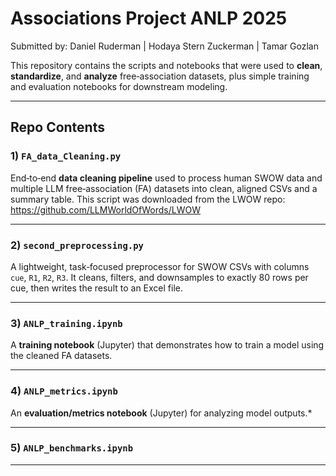 # Associations Project ANLP 2025

Submitted by: Daniel Ruderman | Hodaya Stern Zuckerman | Tamar Gozlan

This repository contains the scripts and notebooks that were used to **clean**, **standardize**, and **analyze** free‑association datasets, plus simple training and evaluation notebooks for downstream modeling.

---

## Repo Contents

### 1) `FA_data_Cleaning.py`
End‑to‑end **data cleaning pipeline** used to process human SWOW data and multiple LLM free‑association (FA) datasets into clean, aligned CSVs and a summary table.
This script was downloaded from the LWOW repo: https://github.com/LLMWorldOfWords/LWOW

---

### 2) `second_preprocessing.py`
A lightweight, task‑focused preprocessor for SWOW CSVs with columns `cue`, `R1`, `R2`, `R3`. It cleans, filters, and downsamples to exactly 80 rows per cue, then writes the result to an Excel file.

---

### 3) `ANLP_training.ipynb`
A **training notebook** (Jupyter) that demonstrates how to train a model using the cleaned FA datasets.

---

### 4) `ANLP_metrics.ipynb`
An **evaluation/metrics notebook** (Jupyter) for analyzing model outputs.*

---

### 5) `ANLP_benchmarks.ipynb`


---
